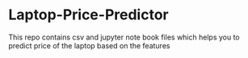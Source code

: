 # Laptop-Price-Predictor
This repo contains csv and jupyter note book files which helps you to predict price of the laptop based on the features
